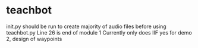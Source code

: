 # teachbot
init.py should be run to create majority of audio files before using teachbot.py
Line 26 is end of module 1
Currently only does IIF yes for demo 2, design of waypoints
